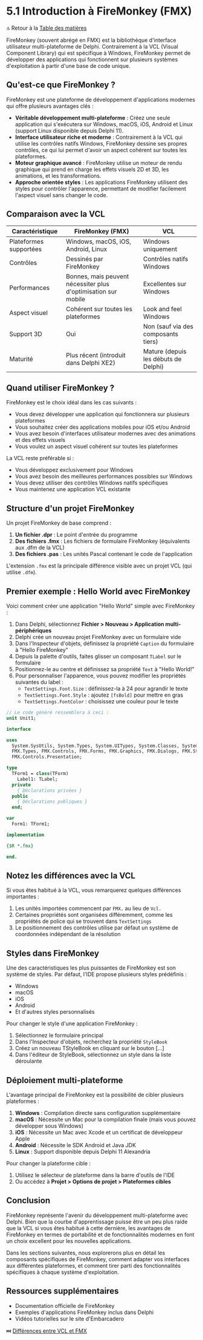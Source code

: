 # 5.1 Introduction à FireMonkey (FMX)

🔝 Retour à la [Table des matières](/SOMMAIRE.md)

FireMonkey (souvent abrégé en FMX) est la bibliothèque d'interface utilisateur multi-plateforme de Delphi. Contrairement à la VCL (Visual Component Library) qui est spécifique à Windows, FireMonkey permet de développer des applications qui fonctionnent sur plusieurs systèmes d'exploitation à partir d'une base de code unique.

## Qu'est-ce que FireMonkey ?

FireMonkey est une plateforme de développement d'applications modernes qui offre plusieurs avantages clés :

- **Véritable développement multi-plateforme** : Créez une seule application qui s'exécutera sur Windows, macOS, iOS, Android et Linux (support Linux disponible depuis Delphi 11).
- **Interface utilisateur riche et moderne** : Contrairement à la VCL qui utilise les contrôles natifs Windows, FireMonkey dessine ses propres contrôles, ce qui lui permet d'avoir un aspect cohérent sur toutes les plateformes.
- **Moteur graphique avancé** : FireMonkey utilise un moteur de rendu graphique qui prend en charge les effets visuels 2D et 3D, les animations, et les transformations.
- **Approche orientée styles** : Les applications FireMonkey utilisent des styles pour contrôler l'apparence, permettant de modifier facilement l'aspect visuel sans changer le code.

## Comparaison avec la VCL

| Caractéristique | FireMonkey (FMX) | VCL |
|-----------------|------------------|-----|
| Plateformes supportées | Windows, macOS, iOS, Android, Linux | Windows uniquement |
| Contrôles | Dessinés par FireMonkey | Contrôles natifs Windows |
| Performances | Bonnes, mais peuvent nécessiter plus d'optimisation sur mobile | Excellentes sur Windows |
| Aspect visuel | Cohérent sur toutes les plateformes | Look and feel Windows |
| Support 3D | Oui | Non (sauf via des composants tiers) |
| Maturité | Plus récent (introduit dans Delphi XE2) | Mature (depuis les débuts de Delphi) |

## Quand utiliser FireMonkey ?

FireMonkey est le choix idéal dans les cas suivants :

- Vous devez développer une application qui fonctionnera sur plusieurs plateformes
- Vous souhaitez créer des applications mobiles pour iOS et/ou Android
- Vous avez besoin d'interfaces utilisateur modernes avec des animations et des effets visuels
- Vous voulez un aspect visuel cohérent sur toutes les plateformes

La VCL reste préférable si :
- Vous développez exclusivement pour Windows
- Vous avez besoin des meilleures performances possibles sur Windows
- Vous devez utiliser des contrôles Windows natifs spécifiques
- Vous maintenez une application VCL existante

## Structure d'un projet FireMonkey

Un projet FireMonkey de base comprend :

1. **Un fichier .dpr** : Le point d'entrée du programme
2. **Des fichiers .fmx** : Les fichiers de formulaire FireMonkey (équivalents aux .dfm de la VCL)
3. **Des fichiers .pas** : Les unités Pascal contenant le code de l'application

L'extension `.fmx` est la principale différence visible avec un projet VCL (qui utilise `.dfm`).

## Premier exemple : Hello World avec FireMonkey

Voici comment créer une application "Hello World" simple avec FireMonkey :

1. Dans Delphi, sélectionnez **Fichier > Nouveau > Application multi-périphériques**
2. Delphi crée un nouveau projet FireMonkey avec un formulaire vide
3. Dans l'Inspecteur d'objets, définissez la propriété `Caption` du formulaire à "Hello FireMonkey"
4. Depuis la palette d'outils, faites glisser un composant `TLabel` sur le formulaire
5. Positionnez-le au centre et définissez sa propriété `Text` à "Hello World!"
6. Pour personnaliser l'apparence, vous pouvez modifier les propriétés suivantes du label :
   - `TextSettings.Font.Size` : définissez-la à 24 pour agrandir le texte
   - `TextSettings.Font.Style` : ajoutez `[fsBold]` pour mettre en gras
   - `TextSettings.FontColor` : choisissez une couleur pour le texte

```pascal
// Le code généré ressemblera à ceci :
unit Unit1;

interface

uses
  System.SysUtils, System.Types, System.UITypes, System.Classes, System.Variants,
  FMX.Types, FMX.Controls, FMX.Forms, FMX.Graphics, FMX.Dialogs, FMX.StdCtrls,
  FMX.Controls.Presentation;

type
  TForm1 = class(TForm)
    Label1: TLabel;
  private
    { Déclarations privées }
  public
    { Déclarations publiques }
  end;

var
  Form1: TForm1;

implementation

{$R *.fmx}

end.
```

## Notez les différences avec la VCL

Si vous êtes habitué à la VCL, vous remarquerez quelques différences importantes :

1. Les unités importées commencent par `FMX.` au lieu de `Vcl.`
2. Certaines propriétés sont organisées différemment, comme les propriétés de police qui se trouvent dans `TextSettings`
3. Le positionnement des contrôles utilise par défaut un système de coordonnées indépendant de la résolution

## Styles dans FireMonkey

Une des caractéristiques les plus puissantes de FireMonkey est son système de styles. Par défaut, l'IDE propose plusieurs styles prédéfinis :

- Windows
- macOS
- iOS
- Android
- Et d'autres styles personnalisés

Pour changer le style d'une application FireMonkey :

1. Sélectionnez le formulaire principal
2. Dans l'Inspecteur d'objets, recherchez la propriété `StyleBook`
3. Créez un nouveau TStyleBook en cliquant sur le bouton [...]
4. Dans l'éditeur de StyleBook, sélectionnez un style dans la liste déroulante

## Déploiement multi-plateforme

L'avantage principal de FireMonkey est la possibilité de cibler plusieurs plateformes :

1. **Windows** : Compilation directe sans configuration supplémentaire
2. **macOS** : Nécessite un Mac pour la compilation finale (mais vous pouvez développer sous Windows)
3. **iOS** : Nécessite un Mac avec Xcode et un certificat de développeur Apple
4. **Android** : Nécessite le SDK Android et Java JDK
5. **Linux** : Support disponible depuis Delphi 11 Alexandria

Pour changer la plateforme cible :
1. Utilisez le sélecteur de plateforme dans la barre d'outils de l'IDE
2. Ou accédez à **Projet > Options de projet > Plateformes cibles**

## Conclusion

FireMonkey représente l'avenir du développement multi-plateforme avec Delphi. Bien que la courbe d'apprentissage puisse être un peu plus raide que la VCL si vous êtes habitué à cette dernière, les avantages de FireMonkey en termes de portabilité et de fonctionnalités modernes en font un choix excellent pour les nouvelles applications.

Dans les sections suivantes, nous explorerons plus en détail les composants spécifiques de FireMonkey, comment adapter vos interfaces aux différentes plateformes, et comment tirer parti des fonctionnalités spécifiques à chaque système d'exploitation.

## Ressources supplémentaires

- Documentation officielle de FireMonkey
- Exemples d'applications FireMonkey inclus dans Delphi
- Vidéos tutorielles sur le site d'Embarcadero

⏭️ [Différences entre VCL et FMX](/05-developpement-multi-plateforme-avec-firemonkey/02-differences-entre-vcl-et-fmx.md)
